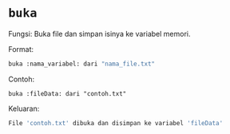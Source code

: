 # `buka`
Fungsi: Buka file dan simpan isinya ke variabel memori.

Format:
```bash
buka :nama_variabel: dari "nama_file.txt"
```

Contoh:
```earl
buka :fileData: dari "contoh.txt"
```

Keluaran:
```bash
File 'contoh.txt' dibuka dan disimpan ke variabel 'fileData'
```

